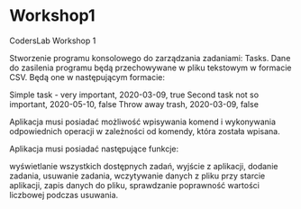 # Workshop1
CodersLab Workshop 1

Stworzenie programu konsolowego do zarządzania zadaniami: Tasks.
Dane do zasilenia programu będą przechowywane w pliku tekstowym w formacie CSV.
Będą one w następującym formacie:

Simple task - very important, 2020-03-09, true
Second task not so important, 2020-05-10, false
Throw away trash, 2020-03-09, false


Aplikacja musi posiadać możliwość wpisywania komend i wykonywania odpowiednich operacji w zależności od komendy, która została wpisana.

Aplikacja musi posiadać następujące funkcje:

wyświetlanie wszystkich dostępnych zadań,
wyjście z aplikacji,
dodanie zadania,
usuwanie zadania,
wczytywanie danych z pliku przy starcie aplikacji,
zapis danych do pliku,
sprawdzanie poprawność wartości liczbowej podczas usuwania.
